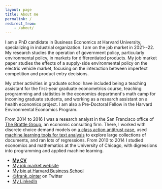 ```yaml
---
layout: page
title: About me
permalink: /
redirect_from:
    - /about/
---
```


I am a PhD candidate in Business Economics at Harvard University, specializing in industrial organization. I am on the job market in 2021--22. My research studies the operation of government policy, particularly environmental policy, in markets for differentiated products. My job market paper studies the effects of a supply-side environmental policy on the electric vehicle market, focusing on the interaction between imperfect competition and product entry decisions.

My other activities in graduate school have included being a teaching assistant for the first-year graduate econometrics course, teaching programming and statistics in the economics department's math camp for incoming graduate students, and working as a research assistant on a health economics project. I am also a Pre-Doctoral Fellow in the Harvard Environmental Economics Program.

From 2014 to 2016 I was a research analyst in the San Francisco office of [The Brattle Group](http://www.brattle.com), an economic consulting firm. There, I worked with discrete choice demand models on [a class action antitrust case](http://www.brattle.com/news-and-knowledge/news/daubert-motion-granted-based-on-testimony-of-brattle-principal-daniel-mcfadden), used [machine learning tools for text analysis](https://doi.org/10.1515/ev-2016-0007) to explore large collections of documents, and ran lots of regressions. From 2010 to 2014 I studied economics and mathematics at the University of Chicago, with digressions into programming and applied machine learning.

- **[My CV](https://frankpinter.com/Pinter_CV.pdf)**
- [My job market website](https://scholar.harvard.edu/pinter)
- [My bio at Harvard Business School](http://www.hbs.edu/faculty/Pages/profile.aspx?facId=889123)
- [@frank_pinter](https://twitter.com/frank_pinter) on Twitter
- [My LinkedIn](https://www.linkedin.com/in/frank-pinter-816a6956)
